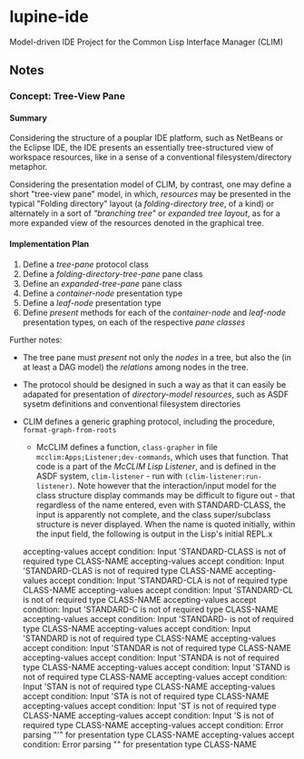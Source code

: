lupine-ide
==========

Model-driven IDE Project for the Common Lisp Interface Manager (CLIM)


## Notes

### Concept: Tree-View Pane

#### Summary

Considering the structure of a pouplar IDE platform, such as NetBeans
or the Eclipse IDE, the IDE presents an essentially tree-structured
view of workspace resources, like in a sense of a conventional
filesystem/directory metaphor.

Considering the presentation model of CLIM, by contrast, one may
define a short "tree-view pane" model, in which, _resources_
may be presented in the typical "Folding directory" layout (a
_folding-directory tree_, of a kind) or alternately in a sort of
_"branching tree"_ or _expanded tree layout_, as for a more expanded
view of the resources denoted in the graphical tree.

#### Implementation Plan

1. Define a _tree-pane_ protocol class
2. Define a _folding-directory-tree-pane_ pane class
3. Define an _expanded-tree-pane_ pane class
4. Define a _container-node_ presentation type
5. Define a _leaf-node_ presentation type
6. Define _present_ methods for each of the _container-node_ and
   _leaf-node_ presentation types, on each of the respective _pane
   classes_

Further notes:

* The tree pane must _present_ not only the _nodes_ in a
  tree, but also the (in at least a DAG model) the _relations_ among nodes
  in the tree.

* The protocol should be designed in such a way as that it can easily
  be adapated for presentation of _directory-model resources_, such as
  ASDF sysetm definitions and conventional filesystem directories

* CLIM defines a generic graphing protocol, including the procedure,
  `format-graph-from-roots`

    * McCLIM defines a function, `class-grapher` in
      file `mcclim:Apps;Listener;dev-commands`, which uses that
      function. That code is a part of the _McCLIM Lisp Listener_, and
      is defined in the ASDF system, `clim-listener` - run with
      `(clim-listener:run-listener)`. Note however that the
      interaction/input model for the class structure display commands
      may be difficult to figure out - that regardless of the name
      entered, even with STANDARD-CLASS, the input is apparently not
      complete, and the class super/subclass structure is never
      displayed. When the name is quoted initially, within the input
      field, the following is output in the Lisp's initial REPL.x


	accepting-values accept condition: Input 'STANDARD-CLASS is not of required type CLASS-NAME
	accepting-values accept condition: Input 'STANDARD-CLAS is not of required type CLASS-NAME
	accepting-values accept condition: Input 'STANDARD-CLA is not of required type CLASS-NAME
	accepting-values accept condition: Input 'STANDARD-CL is not of required type CLASS-NAME
	accepting-values accept condition: Input 'STANDARD-C is not of required type CLASS-NAME
	accepting-values accept condition: Input 'STANDARD- is not of required type CLASS-NAME
	accepting-values accept condition: Input 'STANDARD is not of required type CLASS-NAME
	accepting-values accept condition: Input 'STANDAR is not of required type CLASS-NAME
	accepting-values accept condition: Input 'STANDA is not of required type CLASS-NAME
	accepting-values accept condition: Input 'STAND is not of required type CLASS-NAME
	accepting-values accept condition: Input 'STAN is not of required type CLASS-NAME
	accepting-values accept condition: Input 'STA is not of required type CLASS-NAME
	accepting-values accept condition: Input 'ST is not of required type CLASS-NAME
	accepting-values accept condition: Input 'S is not of required type CLASS-NAME
	accepting-values accept condition: Error parsing "'" for presentation type CLASS-NAME
	accepting-values accept condition: Error parsing "" for presentation type CLASS-NAME
